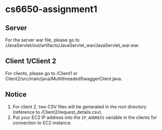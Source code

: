 # cs6650-assignment1

## Server
For the server war file, please go to /JavaServlet/out/artifacts/JavaServlet_war/JavaServlet_war.war.

## Client 1/Client 2
For clients, please go to /Client1 or Client2/src/main/java/MultithreadedSwaggerClient.java.

## Notice

1. For client 2, two CSV files will be generated in the root directory (reference to /Client2/request_details.csv).
2. Put your EC2 IP address into the `IP_ADDRESS` variable in the clients for connection to EC2 instance.


